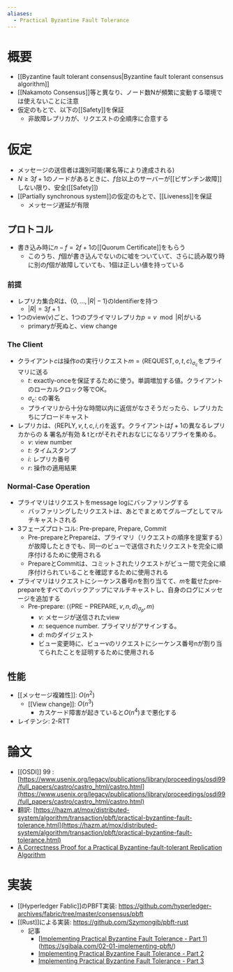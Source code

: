 ```yaml
---
aliases:
  - Practical Byzantine Fault Tolerance
---
```

# 概要
- [[Byzantine fault tolerant consensus|Byzantine fault tolerant consensus algorithm]]
- [[Nakamoto Consensus]]等と異なり、ノード数Nが頻繁に変動する環境では使えないことに注意
- 仮定のもとで、以下の[[Safety]]を保証
	- 非故障レプリカが、リクエストの全順序に合意する
# 仮定
- メッセージの送信者は識別可能(署名等により達成される)
- $N \ge 3f+1$のノードがあるときに、$f$台以上のサーバーが[[ビザンチン故障]]しない限り、安全([[Safety]])
- [[Partially synchronous system]]の仮定のもとで、[[Liveness]]を保証
	- メッセージ遅延が有限
## プロトコル
- 書き込み時に$n - f = 2f + 1$の[[Quorum Certificate]]をもらう
	- このうち、$f$個が書き込んでないのに嘘をついていて、さらに読み取り時に別の$f$個が故障していても、1個は正しい値を持っている
### 前提
- レプリカ集合$R$は、$\{ 0, ..., |R|-1 \}$のIdentifierを持つ
	- $|R| = 3f + 1$
- 1つのview($v$)ごと、1つのプライマリレプリカ$p = v \mod |R|$がいる
	- primaryが死ぬと、view change
### The Client
- クライアント$c$は操作$o$の実行リクエスト$m = \langle \mathrm{REQUEST}, o, t, c \rangle_{\sigma_c}$をプライマリに送る
	- $t$: exactly-onceを保証するために使う。単調増加する値。クライアントのローカルクロック等でOK。
	- $\sigma_c$: cの署名
	- プライマリから十分な時間以内に返信がなさそうだったら、レプリカたちにブロードキャスト
- レプリカは、$\langle \mathrm{REPLY}, v, t, c, i, r \rangle$を返す。クライアントは$f+1$の異なるレプリカからの & 署名が有効 & tとrがそれぞれおなじになるリプライを集める。
	- $v$: view number
	- $t$: タイムスタンプ
	- $i$: レプリカ番号
	- $r$: 操作の適用結果
### Normal-Case Operation
- プライマリはリクエストをmessage logにバッファリングする
	- バッファリングしたリクエストは、あとでまとめてグループとしてマルチキャストされる
- 3フェーズプロトコル: Pre-prepare, Prepare, Commit
	- Pre-prepareとPrepareは、プライマリ（リクエストの順序を提案する）が故障したときでも、同一のビューで送信されたリクエストを完全に順序付けるために使用される
	- PrepareとCommitは、コミットされたリクエストがビュー間で完全に順序付けられていることを確認するために使用される
- プライマリはリクエストにシーケンス番号$n$を割り当てて、$m$を載せたpre-prepareをすべてのバックアップにマルチキャストし、自身のログにメッセージを追加する
	- Pre-prepare: $\langle \langle \mathrm{PRE-PREPARE}, v, n, d \rangle_{\sigma_p} , m \rangle$
		- $v$: メセージが送信されたview
		- $n$: sequence number. プライマリがアサインする。
		- $d$: mのダイジェスト
		- ビュー変更時に、ビューvのリクエストにシーケンス番号nが割り当てられたことを証明するために使用される
## 性能
-  [[メッセージ複雑性]]: $O(n^2)$
	- [[View change]]: $O(n^3)$
		- カスケード障害が起きていると$O(n^4)$まで悪化する
- レイテンシ: 2-RTT
# 論文
- [[OSDI]] 99 : [https://www.usenix.org/legacy/publications/library/proceedings/osdi99/full_papers/castro/castro_html/castro.html](https://www.usenix.org/legacy/publications/library/proceedings/osdi99/full_papers/castro/castro_html/castro.html)
- 翻訳: [https://hazm.at/mox/distributed-system/algorithm/transaction/pbft/practical-byzantine-fault-tolerance.html](https://hazm.at/mox/distributed-system/algorithm/transaction/pbft/practical-byzantine-fault-tolerance.html)
- [A Correctness Proof for a Practical Byzantine-fault-tolerant Replication Algorithm](https://pmg.csail.mit.edu/~castro/tm590.pdf)
# 実装
- [[Hyperledger Fablic]]のPBFT実装: https://github.com/hyperledger-archives/fabric/tree/master/consensus/pbft
- [[Rust]]による実装: https://github.com/Szymongib/pbft-rust
	- 記事
		- [[Implementing Practical Byzantine Fault Tolerance - Part 1](https://sgibala.com/02-01-implementing-pbft/)](https://sgibala.com/02-01-implementing-pbft/)
		- [Implementing Practical Byzantine Fault Tolerance - Part 2](https://sgibala.com/02-02-implementing-pbft/)
		- [Implementing Practical Byzantine Fault Tolerance - Part 3](https://sgibala.com/02-03-implementing-pbft/)
